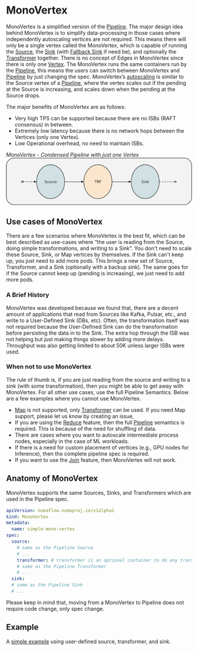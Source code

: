 # MonoVertex

MonoVertex is a simplified version of the [Pipeline](./pipeline.md). The major design idea behind MonoVertex is to simplify data-processing
in those cases where independently autoscaling vertices are not required. This means there will only be a single vertex 
called the MonoVertex, which is capable of running the [Source](../user-guide/sources/overview.md), the [Sink](../user-guide/sinks/overview.md)
(with [Fallback Sink](../user-guide/sinks/fallback.md) if need be), and optionally the [Transformer](../user-guide/sources/transformer/overview.md) 
together. There is no concept of Edges in MonoVertex since there is only one [Vertex](vertex.md). The MonoVertex runs the same containers run by the 
[Pipeline](./pipeline.md), this means the users can switch between MonoVertex and [Pipeline](./pipeline.md) by just 
changing the spec. MonoVertex’s [autoscaling](../specifications/autoscaling.md) is similar to the Source vertex of a [Pipeline](./pipeline.md), 
where the vertex scales out if the pending at the Source is increasing, and scales down when the pending at the Source drops.

The major benefits of MonoVertex are as follows:

* Very high TPS can be supported because there are no ISBs (RAFT consensus) in between.
* Extremely low latency because there is no network hops between the Vertices (only one Vertex).
* Low Operational overhead, no need to maintain ISBs.

_MonoVertex - Condensed Pipeline with just one Vertex_
![monovertex.png](../assets/monovertex.png)


## Use cases of MonoVertex

There are a few scenarios where MonoVertex is the best fit, which can be best described as use-cases where “the user is
reading from the Source, doing simple transformations, and writing to a Sink”. You don't need to scale these Source,
Sink, or Map vertices by themselves. If the Sink can't keep up, you just need to add more pods. This brings a new set
of Source, Transformer, and a Sink (optionally with a backup sink). The same goes for if the Source cannot keep up
(pending is increasing), we just need to add more pods.

### A Brief History

MonoVertex was developed because we found that, there are a decent amount of applications that read from 
Sources like Kafka, Pulsar, etc., and write to a User-Defined Sink (DBs, etc). Often, the transformation itself was not 
required because the User-Defined Sink can do the transformation before persisting the data in to the Sink.  The extra hop 
through the ISB was not helping but just making things slower by adding more delays. Throughput was also getting limited to 
about 50K unless larger ISBs were used.

### When not to use MonoVertex

The rule of thumb is, if you are just reading from the source and writing to a sink (with some transformation), then 
you might be able to get away with MonoVertex. For all other use cases, use the full Pipeline Semantics. Below are a 
few examples where you cannot use MonoVertex.

 * [Map](../user-guide/user-defined-functions/user-defined-functions.md) is not supported, only
   [Transformer](../user-guide/sources/transformer/overview.md) can be used. If you need Map support, please let us know 
   by creating an issue,
 * If you are using the [Reduce](../user-guide/user-defined-functions/reduce/reduce.md) feature, then the full [Pipeline](./pipeline.md)
  semantics is required. This is because of the need for shuffling of data.
 * There are cases where you want to autoscale intermediate process nodes, especially in the case of ML workloads.
 * If there is a need for custom placement of vertices (e.g., GPU nodes for Inference), then the complete pipeline spec is required.
 * If you want to use the [Join](../user-guide/reference/join-vertex.md) feature, then MonoVertex will not work.

## Anatomy of MonoVertex

MonoVertex supports the same Sources, Sinks, and Transformers which are used in the Pipeline spec.

```yaml
apiVersion: numaflow.numaproj.io/v1alpha1
kind: MonoVertex
metadata:
  name: simple-mono-vertex
spec:
  source:
    # same as the Pipeline Source
    # ...
    transformer: # transformer is an optional container to do any transformation to the incoming data before passing to the sink
    # same as the Pipeline Transformer
    # ...
  sink:
  # same as the Pipeline Sink
  # ...
```

Please keep in mind that, moving from a MonoVertex to Pipeline does not require code change, only spec change.

## Example

A [simple example](https://raw.githubusercontent.com/numaproj/numaflow/stable/examples/21-simple-mono-vertex.yaml) using 
user-defined source, transformer, and sink.
